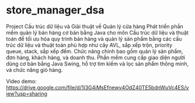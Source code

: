 # store_manager_dsa
Project Cấu trúc dữ liệu và Giải thuật về Quản lý cửa hàng
Phát triển phần mềm quản lý bán hàng cơ bản bằng Java cho môn Cấu trúc dữ liệu
và thuật toán để tối ưu hóa quy trình bán hàng và quản lý sản phẩm bằng các cấu
trúc dữ liệu và thuật toán phù hợp như cây AVL, sắp xếp trộn, priority queue, stack, sắp xếp đếm.
Chức năng chính bao gồm quản lý sản phẩm, đơn hàng, khách hàng, và doanh thu.
Phần mềm cung cấp giao diện người dùng cơ bản bằng Java Swing, hỗ trợ tìm kiếm
và lọc sản phẩm thông minh, và chức năng giỏ hàng.

Video demo:
https://drive.google.com/file/d/1I3G4iMsEfnewv4OdZ40TE5bdnWuVc4ES/view?usp=sharing
